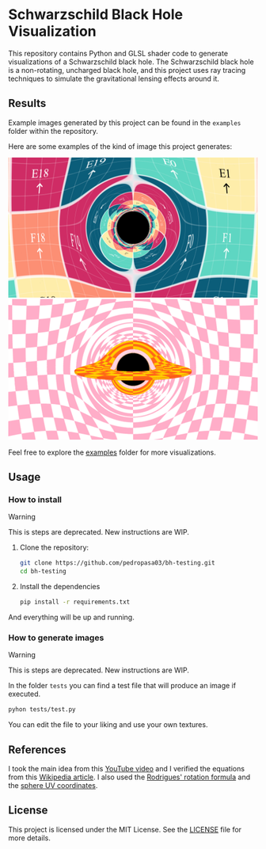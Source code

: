 # Schwarzschild Black Hole Visualization

This repository contains Python and GLSL shader code to generate visualizations of a Schwarzschild black hole. The Schwarzschild black hole is a non-rotating, uncharged black hole, and this project uses ray tracing techniques to simulate the gravitational lensing effects around it.

## Results

Example images generated by this project can be found in the `examples` folder within the repository.

Here are some examples of the kind of image this project generates:

![Example Image](examples/out0.png)
![Example Image](examples/out83.png)

Feel free to explore the [examples](examples) folder for more visualizations.

## Usage

### How to install

> [!WARNING]
> This is steps are deprecated. New instructions are WIP.

1. Clone the repository:
   ```bash
   git clone https://github.com/pedropasa03/bh-testing.git
   cd bh-testing
   ```
   
2. Install the dependencies
   ```bash
   pip install -r requirements.txt
   ```
   
And everything will be up and running.

### How to generate images

> [!WARNING]
> This is steps are deprecated. New instructions are WIP.

In the folder `tests` you can find a test file that will produce an image if executed.

```bash
pyhon tests/test.py
```

You can edit the file to your liking and use your own textures.


## References

I took the main idea from this [YouTube video](https://www.youtube.com/watch?v=PjWjZFwz3rQ) and I verified the equations from this [Wikipedia article](https://en.wikipedia.org/wiki/Schwarzschild_geodesics). I also used the [Rodrigues' rotation formula](https://en.wikipedia.org/wiki/Rodrigues%27_rotation_formula) and the [sphere UV coordinates](https://en.wikipedia.org/wiki/UV_mapping).

## License

This project is licensed under the MIT License. See the [LICENSE](LICENSE) file for more details.
